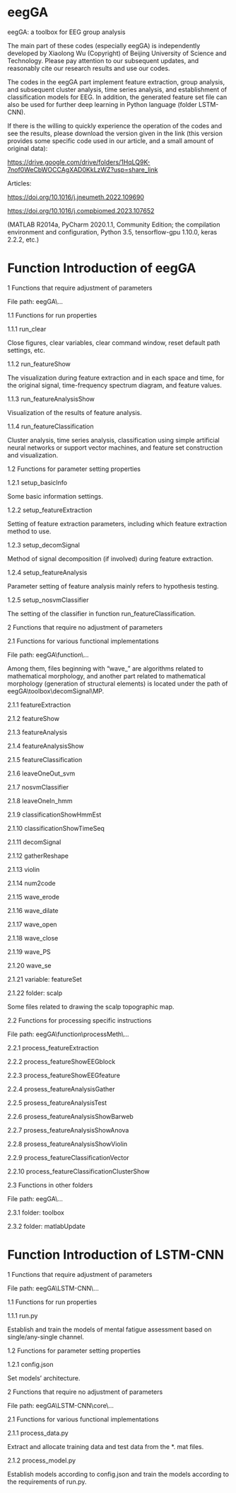 # eegGA

eegGA: a toolbox for EEG group analysis


The main part of these codes (especially eegGA) is independently developed by Xiaolong Wu (Copyright) of Beijing University of Science and Technology. Please pay attention to our subsequent updates, and reasonably cite our research results and use our codes.

The codes in the eegGA part implement feature extraction, group analysis, and subsequent cluster analysis, time series analysis, and establishment of classification models for EEG. In addition, the generated feature set file can also be used for further deep learning in Python language (folder LSTM-CNN).


If there is the willing to quickly experience the operation of the codes and see the results, please download the version given in the link (this version provides some specific code used in our article, and a small amount of original data):

https://drive.google.com/drive/folders/1HqLQ9K-7nof0WeCbWOCCAgXAD0KkLzWZ?usp=share_link


Articles:

https://doi.org/10.1016/j.jneumeth.2022.109690

https://doi.org/10.1016/j.compbiomed.2023.107652


(MATLAB R2014a, PyCharm 2020.1.1, Community Edition; the compilation environment and configuration, Python 3.5, tensorflow-gpu 1.10.0, keras 2.2.2, etc.)


# Function Introduction of eegGA

1 Functions that require adjustment of parameters

File path: eegGA\…

1.1 Functions for run properties

1.1.1 run_clear

Close figures, clear variables, clear command window, reset default path settings, etc.

1.1.2 run_featureShow

The visualization during feature extraction and in each space and time, for the original signal, time-frequency spectrum diagram, and feature values.

1.1.3 run_featureAnalysisShow

Visualization of the results of feature analysis.

1.1.4 run_featureClassification

Cluster analysis, time series analysis, classification using simple artificial neural networks or support vector machines, and feature set construction and visualization.

1.2 Functions for parameter setting properties

1.2.1 setup_basicInfo

Some basic information settings.

1.2.2 setup_featureExtraction

Setting of feature extraction parameters, including which feature extraction method to use.

1.2.3 setup_decomSignal

Method of signal decomposition (if involved) during feature extraction.

1.2.4 setup_featureAnalysis

Parameter setting of feature analysis mainly refers to hypothesis testing.

1.2.5 setup_nosvmClassifier

The setting of the classifier in function run_featureClassification.

2 Functions that require no adjustment of parameters 

2.1 Functions for various functional implementations

File path: eegGA\function\…

Among them, files beginning with “wave_” are algorithms related to mathematical morphology, and another part related to mathematical morphology (generation of structural elements) is located under the path of eegGA\toolbox\decomSignal\MP\.

2.1.1 featureExtraction

2.1.2 featureShow

2.1.3 featureAnalysis

2.1.4 featureAnalysisShow

2.1.5 featureClassification

2.1.6 leaveOneOut_svm

2.1.7 nosvmClassifier

2.1.8 leaveOneIn_hmm

2.1.9 classificationShowHmmEst

2.1.10 classificationShowTimeSeq

2.1.11 decomSignal

2.1.12 gatherReshape

2.1.13 violin

2.1.14 num2code

2.1.15 wave_erode

2.1.16 wave_dilate

2.1.17 wave_open

2.1.18 wave_close

2.1.19 wave_PS

2.1.20 wave_se

2.1.21 variable: featureSet

2.1.22 folder: scalp

Some files related to drawing the scalp topographic map.

2.2 Functions for processing specific instructions

File path: eegGA\function\processMeth\…

2.2.1 process_featureExtraction

2.2.2 process_featureShowEEGblock

2.2.3 process_featureShowEEGfeature

2.2.4 prosess_featureAnalysisGather

2.2.5 prosess_featureAnalysisTest

2.2.6 prosess_featureAnalysisShowBarweb

2.2.7 prosess_featureAnalysisShowAnova

2.2.8 prosess_featureAnalysisShowViolin

2.2.9 process_featureClassificationVector

2.2.10 process_featureClassificationClusterShow

2.3 Functions in other folders

File path: eegGA\…

2.3.1 folder: toolbox

2.3.2 folder: matlabUpdate


# Function Introduction of LSTM-CNN

1 Functions that require adjustment of parameters

File path: eegGA\LSTM-CNN\…

1.1 Functions for run properties

1.1.1 run.py

Establish and train the models of mental fatigue assessment based on single/any-single channel.

1.2 Functions for parameter setting properties

1.2.1 config.json

Set models’ architecture.

2 Functions that require no adjustment of parameters

File path: eegGA\LSTM-CNN\core\…

2.1 Functions for various functional implementations

2.1.1 process_data.py

Extract and allocate training data and test data from the *. mat files.

2.1.2 process_model.py

Establish models according to config.json and train the models according to the requirements of run.py.

